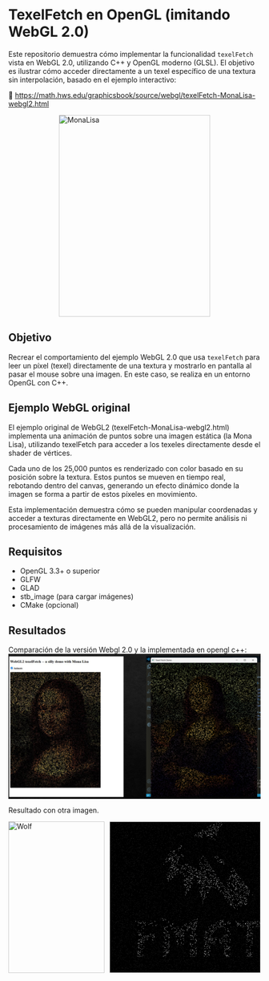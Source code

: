# TexelFetch en OpenGL (imitando WebGL 2.0)

Este repositorio demuestra cómo implementar la funcionalidad `texelFetch` vista en WebGL 2.0, utilizando C++ y OpenGL moderno (GLSL). El objetivo es ilustrar cómo acceder directamente a un texel específico de una textura sin interpolación, basado en el ejemplo interactivo:

🔗 https://math.hws.edu/graphicsbook/source/webgl/texelFetch-MonaLisa-webgl2.html

<div style="display: flex; gap: 10px; justify-content: center; align-items: center;">
  <img src="./shaders/monalisa.png" alt="MonaLisa" style="width: 300px; height: 400px; object-fit: cover; border: 1px solid #ccc;"/>
</div>


##  Objetivo

Recrear el comportamiento del ejemplo WebGL 2.0 que usa `texelFetch` para leer un píxel (texel) directamente de una textura y mostrarlo en pantalla al pasar el mouse sobre una imagen. En este caso, se realiza en un entorno OpenGL con C++.

##  Ejemplo WebGL original

El ejemplo original de WebGL2 (texelFetch-MonaLisa-webgl2.html) implementa una animación de puntos sobre una imagen estática (la Mona Lisa), utilizando texelFetch para acceder a los texeles directamente desde el shader de vértices.

Cada uno de los 25,000 puntos es renderizado con color basado en su posición sobre la textura. Estos puntos se mueven en tiempo real, rebotando dentro del canvas, generando un efecto dinámico donde la imagen se forma a partir de estos píxeles en movimiento.

Esta implementación demuestra cómo se pueden manipular coordenadas y acceder a texturas directamente en WebGL2, pero no permite análisis ni procesamiento de imágenes más allá de la visualización.



##  Requisitos

- OpenGL 3.3+ o superior
- GLFW
- GLAD
- stb_image (para cargar imágenes)
- CMake (opcional)

## Resultados
Comparación de la versión Webgl 2.0 y la implementada en opengl c++:
<img align="center" src="./results/comparacion-webgl-opengl.png">

Resultado con otra imagen. 
<div style="display: flex; gap: 10px; justify-content: center; align-items: center;">
  <img src="./shaders/wolfFMat.png" alt="Wolf" style="width: 300px; height: 300px; object-fit: cover; border: 1px solid #ccc;"/>
  <img src="./results/prueba-con-logo.png" alt="Prueba" style="width: 300px; height: 300px; object-fit: cover; border: 1px solid #ccc;"/>
</div>
